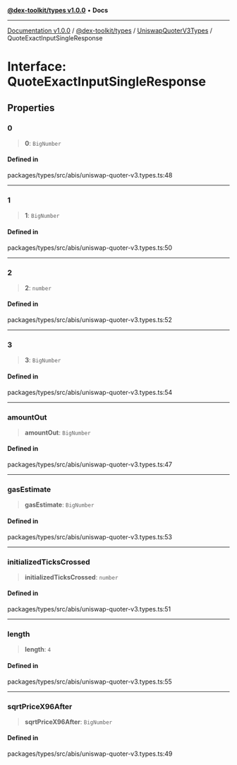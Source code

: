 [**@dex-toolkit/types v1.0.0**](../../../README.md) • **Docs**

***

[Documentation v1.0.0](../../../../../packages.md) / [@dex-toolkit/types](../../../README.md) / [UniswapQuoterV3Types](../README.md) / QuoteExactInputSingleResponse

# Interface: QuoteExactInputSingleResponse

## Properties

### 0

> **0**: `BigNumber`

#### Defined in

packages/types/src/abis/uniswap-quoter-v3.types.ts:48

***

### 1

> **1**: `BigNumber`

#### Defined in

packages/types/src/abis/uniswap-quoter-v3.types.ts:50

***

### 2

> **2**: `number`

#### Defined in

packages/types/src/abis/uniswap-quoter-v3.types.ts:52

***

### 3

> **3**: `BigNumber`

#### Defined in

packages/types/src/abis/uniswap-quoter-v3.types.ts:54

***

### amountOut

> **amountOut**: `BigNumber`

#### Defined in

packages/types/src/abis/uniswap-quoter-v3.types.ts:47

***

### gasEstimate

> **gasEstimate**: `BigNumber`

#### Defined in

packages/types/src/abis/uniswap-quoter-v3.types.ts:53

***

### initializedTicksCrossed

> **initializedTicksCrossed**: `number`

#### Defined in

packages/types/src/abis/uniswap-quoter-v3.types.ts:51

***

### length

> **length**: `4`

#### Defined in

packages/types/src/abis/uniswap-quoter-v3.types.ts:55

***

### sqrtPriceX96After

> **sqrtPriceX96After**: `BigNumber`

#### Defined in

packages/types/src/abis/uniswap-quoter-v3.types.ts:49
